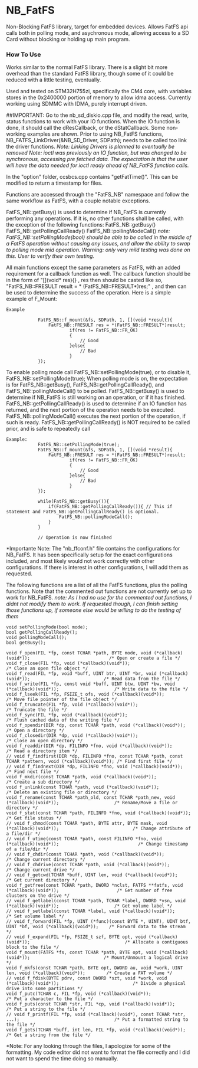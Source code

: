 # NB_FatFS
Non-Blocking FatFS library, target for embedded devices. Allows FatFS api calls both in polling mode, and asychronous mode, allowing access to a SD Card without blocking or holding up main program.


### How To Use
Works similar to the normal FatFS library. There is a slight bit more overhead than the standard FatFS library, though some of it could be reduced with a little testing, eventually. 

Used and tested on STM32H755zi, specifically the CM4 core, with variables stores in the 0x2400000 portion of memory to allow idma access. Currently working using SDMMC with IDMA, purely interrupt driven. 

##IMPORTANT: 
Go to the nb_sd_diskio.cpp file, and modify the read, write, status functions to work with your IO functions. When the IO function is done, it should call the dResCallback, or the dStatCallback. Some non-working examples are shown. Prior to using NB_FatFS functions, NB_FATFS_LinkDriver(&NB_SD_Driver, SDPath); needs to be called
too link the driver functions. *Note: Linking Drivers is planned to eventually be removed*
*Note: ioctl was previously an IO function, but was changed to be synchronous, accessing pre fetched data. The expectation is that the user will have the data needed for ioctl ready ahead of NB_FatFS function calls.*

In the "option" folder, ccsbcs.cpp contains "getFatTime()". This can be modified to return a timestamp for files. 

Functions are accessed through the "FatFS_NB" namespace and follow the same workflow as FatFS, with a couple notable exceptions.

FatFS_NB::getBusy() is used to determine if NB_FatFS is currently performing any operations. If it is, no other functions shall be called, with the exception of the following functions:
    FatFS_NB::getBusy()
    FatFS_NB::getPollingCallReady()
    FatFS_NB::pollingModeCall()
*note: FatFS_NB::setPollingMode(bool) should be able to be called in the middle of a FatFS operation without causing any issues, and allow the ability to swap to polling mode mid operation. Warning: only very mild testing was done on this. User to verify their own testing.*

All main functions except the same parameters as FatFS, with an added requirement for a callback function as well. The callback function should be in the form of "[](void* res){} ,
res then should be casted like so, "FatFS_NB::FRESULT result = * (FatFS_NB::FRESULT*)res;" , and then can be used to determine the success of the operation. 
Here is a simple example of F_Mount:

	Example

                FatFS_NB::f_mount(&fs, SDPath, 1, [](void *result){
                    FatFS_NB::FRESULT res = *(FatFS_NB::FRESULT*)result;
                            if(res != FatFS_NB::FR_OK)
                            {
                                // Good
                            }else{
                                // Bad
                            }
                });

To enable polling mode call FatFS_NB::setPollingMode(true), or to disable it, FatFS_NB::setPollingMode(true);
    When polling mode is on, the expectation is for FatFS_NB::getBusy(), FatFS_NB::getPollingCallReady(), and FatFS_NB::pollingModeCall() to be polled.
    FatFS_NB::getBusy() is used to determine if NB_FatFS is still working on an operation, or if it has finished. 
    FatFS_NB::getPollingCallReady() is used to determine if an IO function has returned, and the next portion of the operation needs to be executed.
    FatFS_NB::pollingModeCall() executes the next portion of the operation, if such is ready. FatFS_NB::getPollingCallReady() is NOT required to be called prior, and is safe to repeatedly call

    Example: 
                FatFS_NB::setPollingMode(true);
                FatFS_NB::f_mount(&fs, SDPath, 1, [](void *result){
                    FatFS_NB::FRESULT res = *(FatFS_NB::FRESULT*)result;
                            if(res != FatFS_NB::FR_OK)
                            {
                                // Good
                            }else{
                                // Bad
                            }
                });

                while(FatFS_NB::getBusy()){
                    if(FatFS_NB::getPollingCallReady()){ // This if statement and FatFS_NB::getPollingCallReady() is optional.
                        FatFS_NB::pollingModeCall();
                    }
                }

                // Operation is now finished

*Importante Note: The "nb_ffconf.h" file contains the configurations for NB_FatFS. It has been specifically setup for the exact configurations included, and most likely would not work correctly with other configurations. If there is interest in other configurations, I will add them as requested. 

The following functions are a list of all the FatFS functions, plus the polling functions. Note that the commented out functions are not currently set up to work for NB_FatFS.
*note: As I had no use for the commented out functions, I didnt not modify them to work. If requested though, I can finish setting those functions up, if someone else would be willing to do the testing of them*

	void setPollingMode(bool mode);
	bool getPollingCallReady();
	void pollingModeCall();
	bool getBusy();

    void f_open(FIL *fp, const TCHAR *path, BYTE mode, void (*callback)(void*));							  /* Open or create a file */
	void f_close(FIL *fp, void (*callback)(void*));															  /* Close an open file object */
	void f_read(FIL *fp, void *buff, UINT btr, UINT *br, void (*callback)(void*));							  /* Read data from the file */
	void f_write(FIL *fp, const void *buff, UINT btw, UINT *bw, void (*callback)(void*));					  /* Write data to the file */
	void f_lseek(FIL *fp, FSIZE_t ofs, void (*callback)(void*));											  /* Move file pointer of the file object */
	void f_truncate(FIL *fp, void (*callback)(void*));														  /* Truncate the file */
	void f_sync(FIL *fp, void (*callback)(void*));															  /* Flush cached data of the writing file */
	void f_opendir(DIR *dp, const TCHAR *path, void (*callback)(void*));									  /* Open a directory */
	void f_closedir(DIR *dp, void (*callback)(void*));														  /* Close an open directory */
	void f_readdir(DIR *dp, FILINFO *fno, void (*callback)(void*));											  /* Read a directory item */
	// void f_findfirst(DIR *dp, FILINFO *fno, const TCHAR *path, const TCHAR *pattern, void (*callback)(void*)); /* Find first file */
	// void f_findnext(DIR *dp, FILINFO *fno, void (*callback)(void*));										  /* Find next file */
	void f_mkdir(const TCHAR *path, void (*callback)(void*));												  /* Create a sub directory */
	void f_unlink(const TCHAR *path, void (*callback)(void*));												  /* Delete an existing file or directory */
	void f_rename(const TCHAR *path_old, const TCHAR *path_new, void (*callback)(void*));					  /* Rename/Move a file or directory */
	void f_stat(const TCHAR *path, FILINFO *fno, void (*callback)(void*));									  /* Get file status */
	// void f_chmod(const TCHAR *path, BYTE attr, BYTE mask, void (*callback)(void*));							  /* Change attribute of a file/dir */
	// void f_utime(const TCHAR *path, const FILINFO *fno, void (*callback)(void*));							  /* Change timestamp of a file/dir */
	// void f_chdir(const TCHAR *path, void (*callback)(void*));												  /* Change current directory */
	// void f_chdrive(const TCHAR *path, void (*callback)(void*));												  /* Change current drive */
	// void f_getcwd(TCHAR *buff, UINT len, void (*callback)(void*));											  /* Get current directory */
	void f_getfree(const TCHAR *path, DWORD *nclst, FATFS **fatfs, void (*callback)(void*));					  /* Get number of free clusters on the drive */
	// void f_getlabel(const TCHAR *path, TCHAR *label, DWORD *vsn, void (*callback)(void*));					  /* Get volume label */
	// void f_setlabel(const TCHAR *label, void (*callback)(void*));											  /* Set volume label */
	// void f_forward(FIL *fp, UINT (*func)(const BYTE *, UINT), UINT btf, UINT *bf, void (*callback)(void*));	  /* Forward data to the stream */
	// void f_expand(FIL *fp, FSIZE_t szf, BYTE opt, void (*callback)(void*));									  /* Allocate a contiguous block to the file */
	void f_mount(FATFS *fs, const TCHAR *path, BYTE opt, void (*callback)(void*));		  					  /* Mount/Unmount a logical drive */
	void f_mkfs(const TCHAR *path, BYTE opt, DWORD au, void *work, UINT len, void (*callback)(void*));		  /* Create a FAT volume */
	// void f_fdisk(BYTE pdrv, const DWORD *szt, void *work, void (*callback)(void*));							  /* Divide a physical drive into some partitions */
	void f_putc(TCHAR c, FIL *fp, void (*callback)(void*));													  /* Put a character to the file */
	void f_puts(const TCHAR *str, FIL *cp, void (*callback)(void*));										  /* Put a string to the file */
	// void f_printf(FIL *fp, void (*callback)(void*), const TCHAR *str, ...);									  /* Put a formatted string to the file */
	void f_gets(TCHAR *buff, int len, FIL *fp, void (*callback)(void*));									  /* Get a string from the file */



*Note: For any looking through the files, I apologize for some of the formatting. My code editor did not want to format the file correctly and I did not want to spend the time doing so manually. 
